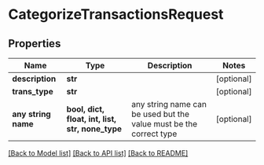 # CategorizeTransactionsRequest


## Properties
Name | Type | Description | Notes
------------ | ------------- | ------------- | -------------
**description** | **str** |  | [optional] 
**trans_type** | **str** |  | [optional] 
**any string name** | **bool, dict, float, int, list, str, none_type** | any string name can be used but the value must be the correct type | [optional]

[[Back to Model list]](../README.md#documentation-for-models) [[Back to API list]](../README.md#documentation-for-api-endpoints) [[Back to README]](../README.md)


